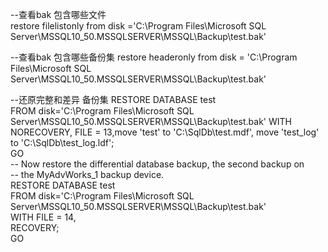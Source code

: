 ﻿
--查看bak 包含哪些文件          
restore  filelistonly from 
disk ='C:\Program Files\Microsoft SQL Server\MSSQL10_50.MSSQLSERVER\MSSQL\Backup\test.bak' 

--查看bak 包含哪些备份集 
restore headeronly from 
disk = 'C:\Program Files\Microsoft SQL Server\MSSQL10_50.MSSQLSERVER\MSSQL\Backup\test.bak' 


--还原完整和差异 备份集
RESTORE DATABASE test  
   FROM disk='C:\Program Files\Microsoft SQL Server\MSSQL10_50.MSSQLSERVER\MSSQL\Backup\test.bak' 
   WITH NORECOVERY, FILE = 13,move 'test' to 'C:\SqlDb\test.mdf',
            move 'test_log' to 'C:\SqlDb\test_log.ldf';  
GO  
-- Now restore the differential database backup, the second backup on   
-- the MyAdvWorks_1 backup device.  
RESTORE DATABASE test  
   FROM disk='C:\Program Files\Microsoft SQL Server\MSSQL10_50.MSSQLSERVER\MSSQL\Backup\test.bak'   
   WITH FILE = 14,  
   RECOVERY;  
GO  

